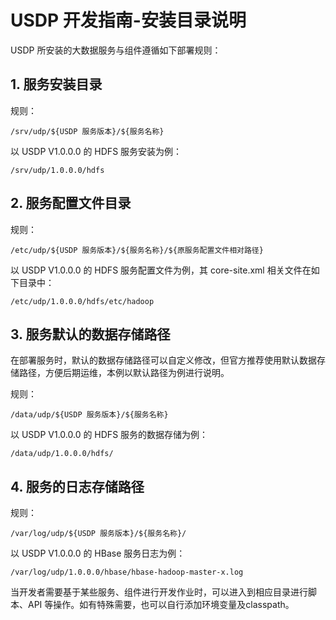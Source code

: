 # USDP 开发指南-安装目录说明

USDP 所安装的大数据服务与组件遵循如下部署规则：

## 1. 服务安装目录

规则：

~~~shell
/srv/udp/${USDP 服务版本}/${服务名称}
~~~

以 USDP V1.0.0.0 的 HDFS 服务安装为例：

~~~shell
/srv/udp/1.0.0.0/hdfs
~~~

## 2. 服务配置文件目录

规则：

~~~shell
/etc/udp/${USDP 服务版本}/${服务名称}/${原服务配置文件相对路径}
~~~

以 USDP V1.0.0.0 的 HDFS 服务配置文件为例，其 core-site.xml 相关文件在如下目录中：

~~~shell
/etc/udp/1.0.0.0/hdfs/etc/hadoop
~~~

## 3. 服务默认的数据存储路径

在部署服务时，默认的数据存储路径可以自定义修改，但官方推荐使用默认数据存储路径，方便后期运维，本例以默认路径为例进行说明。

规则：

~~~shell
/data/udp/${USDP 服务版本}/${服务名称}
~~~

以 USDP V1.0.0.0 的 HDFS 服务的数据存储为例：

~~~shell
/data/udp/1.0.0.0/hdfs/
~~~

## 4. 服务的日志存储路径

规则：

~~~shell
/var/log/udp/${USDP 服务版本}/${服务名称}/
~~~

以 USDP V1.0.0.0 的 HBase 服务日志为例：

~~~shell
/var/log/udp/1.0.0.0/hbase/hbase-hadoop-master-x.log
~~~

当开发者需要基于某些服务、组件进行开发作业时，可以进入到相应目录进行脚本、API 等操作。如有特殊需要，也可以自行添加环境变量及classpath。
